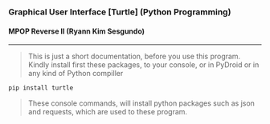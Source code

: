 ### Graphical User Interface [Turtle] (Python Programming)
#### MPOP Reverse II (Ryann Kim Sesgundo)
---
> This is just a short documentation, before you use this program. Kindly install first these packages, to your console, or in PyDroid or in any kind of Python compiller

```Bash
pip install turtle
```

>These console commands, will install python packages such as json and requests, which are used to these program.